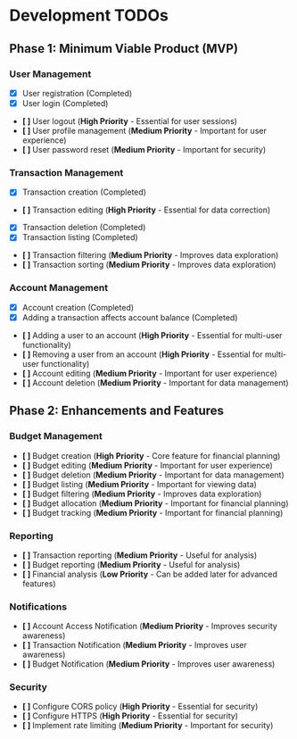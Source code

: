 # Development TODOs

## Phase 1: Minimum Viable Product (MVP)

### User Management

- [x] User registration (Completed)
- [x] User login (Completed)
- **[ ]** User logout (**High Priority** - Essential for user sessions)
- **[ ]** User profile management (**Medium Priority** - Important for user experience)
- **[ ]** User password reset (**Medium Priority** - Important for security)

### Transaction Management

- [x] Transaction creation (Completed)
- **[ ]** Transaction editing (**High Priority** - Essential for data correction)
- [x] Transaction deletion (Completed)
- [x] Transaction listing (Completed)
- **[ ]** Transaction filtering (**Medium Priority** - Improves data exploration)
- **[ ]** Transaction sorting (**Medium Priority** - Improves data exploration)

### Account Management

- [x] Account creation (Completed)
- [x] Adding a transaction affects account balance (Completed)
- **[ ]** Adding a user to an account (**High Priority** - Essential for multi-user
  functionality)
- **[ ]** Removing a user from an account (**High Priority** - Essential for multi-user
  functionality)
- **[ ]** Account editing (**Medium Priority** - Important for user experience)
- **[ ]** Account deletion (**Medium Priority** - Important for data management)

## Phase 2: Enhancements and Features

### Budget Management

- **[ ]** Budget creation (**High Priority** - Core feature for financial planning)
- **[ ]** Budget editing (**Medium Priority** - Important for user experience)
- **[ ]** Budget deletion (**Medium Priority** - Important for data management)
- **[ ]** Budget listing (**Medium Priority** - Important for viewing data)
- **[ ]** Budget filtering (**Medium Priority** - Improves data exploration)
- **[ ]** Budget allocation (**Medium Priority** - Important for financial planning)
- **[ ]** Budget tracking (**Medium Priority** - Important for financial planning)

### Reporting

- **[ ]** Transaction reporting (**Medium Priority** - Useful for analysis)
- **[ ]** Budget reporting (**Medium Priority** - Useful for analysis)
- **[ ]** Financial analysis (**Low Priority** - Can be added later for advanced
  features)

### Notifications

- **[ ]** Account Access Notification (**Medium Priority** - Improves security awareness)
- **[ ]** Transaction Notification (**Medium Priority** - Improves user awareness)
- **[ ]** Budget Notification (**Medium Priority** - Improves user awareness)

### Security

- **[ ]** Configure CORS policy (**High Priority** - Essential for security)
- **[ ]** Configure HTTPS (**High Priority** - Essential for security)
- **[ ]** Implement rate limiting (**Medium Priority** - Important for security)
